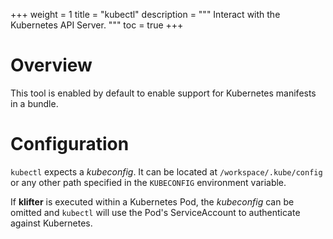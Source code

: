 +++
weight = 1
title = "kubectl"
description = """
Interact with the Kubernetes API Server.
"""
toc = true
+++

# Overview

This tool is enabled by default to enable support for Kubernetes manifests in a
bundle.

# Configuration

`kubectl` expects a *kubeconfig*. It can be located at `/workspace/.kube/config`
or any other path specified in the `KUBECONFIG` environment variable.

If **klifter** is executed within a Kubernetes Pod, the *kubeconfig* can be
omitted and `kubectl` will use the Pod's ServiceAccount to authenticate against
Kubernetes.
